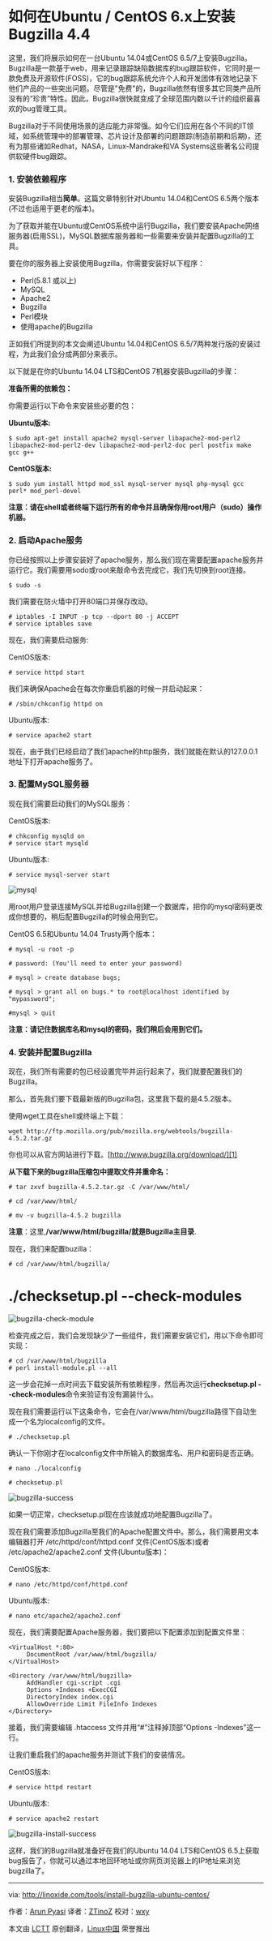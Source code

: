 如何在Ubuntu / CentOS 6.x上安装Bugzilla 4.4
================================================================================
这里，我们将展示如何在一台Ubuntu 14.04或CentOS 6.5/7上安装Bugzilla。Bugzilla是一款基于web，用来记录跟踪缺陷数据库的bug跟踪软件，它同时是一款免费及开源软件(FOSS)，它的bug跟踪系统允许个人和开发团体有效地记录下他们产品的一些突出问题。尽管是"免费"的，Bugzilla依然有很多其它同类产品所没有的“珍贵”特性。因此，Bugzilla很快就变成了全球范围内数以千计的组织最喜欢的bug管理工具。

Bugzilla对于不同使用场景的适应能力非常强。如今它们应用在各个不同的IT领域，如系统管理中的部署管理、芯片设计及部署的问题跟踪(制造前期和后期)，还有为那些诸如Redhat，NASA，Linux-Mandrake和VA Systems这些著名公司提供软硬件bug跟踪。

### 1. 安装依赖程序 ###

安装Bugzilla相当**简单**。这篇文章特别针对Ubuntu 14.04和CentOS 6.5两个版本(不过也适用于更老的版本)。

为了获取并能在Ubuntu或CentOS系统中运行Bugzilla，我们要安装Apache网络服务器(启用SSL)，MySQL数据库服务器和一些需要来安装并配置Bugzilla的工具。

要在你的服务器上安装使用Bugzilla，你需要安装好以下程序：

- Perl(5.8.1 或以上)
- MySQL
- Apache2
- Bugzilla
- Perl模块
- 使用apache的Bugzilla

正如我们所提到的本文会阐述Ubuntu 14.04和CentOS 6.5/7两种发行版的安装过程，为此我们会分成两部分来表示。

以下就是在你的Ubuntu 14.04 LTS和CentOS 7机器安装Bugzilla的步骤：

**准备所需的依赖包：**

你需要运行以下命令来安装些必要的包：

**Ubuntu版本:**

    $ sudo apt-get install apache2 mysql-server libapache2-mod-perl2 libapache2-mod-perl2-dev libapache2-mod-perl2-doc perl postfix make gcc g++

**CentOS版本:**

    $ sudo yum install httpd mod_ssl mysql-server mysql php-mysql gcc perl* mod_perl-devel

**注意：请在shell或者终端下运行所有的命令并且确保你用root用户（sudo）操作机器。**
 
### 2. 启动Apache服务 ###

你已经按照以上步骤安装好了apache服务，那么我们现在需要配置apache服务并运行它。我们需要用sodo或root来敲命令去完成它，我们先切换到root连接。

    $ sudo -s

我们需要在防火墙中打开80端口并保存改动。

    # iptables -I INPUT -p tcp --dport 80 -j ACCEPT
    # service iptables save

现在，我们需要启动服务:

CentOS版本:

    # service httpd start

我们来确保Apache会在每次你重启机器的时候一并启动起来：

    # /sbin/chkconfig httpd on

Ubuntu版本:

    # service apache2 start

现在，由于我们已经启动了我们apache的http服务，我们就能在默认的127.0.0.1地址下打开apache服务了。

### 3. 配置MySQL服务器 ###

现在我们需要启动我们的MySQL服务：

CentOS版本:

    # chkconfig mysqld on
    # service start mysqld

Ubuntu版本:

    # service mysql-server start

![mysql](http://blog.linoxide.com/wp-content/uploads/2014/12/mysql.png)

用root用户登录连接MySQL并给Bugzilla创建一个数据库，把你的mysql密码更改成你想要的，稍后配置Bugzilla的时候会用到它。

CentOS 6.5和Ubuntu 14.04 Trusty两个版本：

    # mysql -u root -p

    # password: (You'll need to enter your password)

    # mysql > create database bugs;

    # mysql > grant all on bugs.* to root@localhost identified by "mypassword";

    #mysql > quit

**注意：请记住数据库名和mysql的密码，我们稍后会用到它们。**

### 4. 安装并配置Bugzilla ###

现在，我们所有需要的包已经设置完毕并运行起来了，我们就要配置我们的Bugzilla。

那么，首先我们要下载最新版的Bugzilla包，这里我下载的是4.5.2版本。

使用wget工具在shell或终端上下载：

    wget http://ftp.mozilla.org/pub/mozilla.org/webtools/bugzilla-4.5.2.tar.gz

你也可以从官方网站进行下载。[http://www.bugzilla.org/download/][1]

**从下载下来的bugzilla压缩包中提取文件并重命名：**

    # tar zxvf bugzilla-4.5.2.tar.gz -C /var/www/html/

    # cd /var/www/html/

    # mv -v bugzilla-4.5.2 bugzilla
 

**注意**：这里,**/var/www/html/bugzilla/**就是**Bugzilla主目录**.

现在，我们来配置buzilla：

    # cd /var/www/html/bugzilla/

# ./checksetup.pl --check-modules

![bugzilla-check-module](http://blog.linoxide.com/wp-content/uploads/2014/12/bugzilla2-300x198.png)

检查完成之后，我们会发现缺少了一些组件，我们需要安装它们，用以下命令即可实现：

    # cd /var/www/html/bugzilla
    # perl install-module.pl --all

这一步会花掉一点时间去下载安装所有依赖程序，然后再次运行**checksetup.pl --check-modules**命令来验证有没有漏装什么。

现在我们需要运行以下这条命令，它会在/var/www/html/bugzilla路径下自动生成一个名为localconfig的文件。

    # ./checksetup.pl

确认一下你刚才在localconfig文件中所输入的数据库名、用户和密码是否正确。

    # nano ./localconfig

    # checksetup.pl

![bugzilla-success](http://blog.linoxide.com/wp-content/uploads/2014/12/bugzilla-success.png)

如果一切正常，checksetup.pl现在应该就成功地配置Bugzilla了。

现在我们需要添加Bugzilla至我们的Apache配置文件中。那么，我们需要用文本编辑器打开 /etc/httpd/conf/httpd.conf 文件(CentOS版本)或者 /etc/apache2/apache2.conf 文件(Ubuntu版本)：

CentOS版本:

    # nano /etc/httpd/conf/httpd.conf

Ubuntu版本:

    # nano etc/apache2/apache2.conf

现在，我们需要配置Apache服务器，我们要把以下配置添加到配置文件里：

    <VirtualHost *:80>
         DocumentRoot /var/www/html/bugzilla/
    </VirtualHost>

    <Directory /var/www/html/bugzilla>
         AddHandler cgi-script .cgi
         Options +Indexes +ExecCGI
         DirectoryIndex index.cgi
         AllowOverride Limit FileInfo Indexes
    </Directory>

接着，我们需要编辑 .htaccess 文件并用“#”注释掉顶部“Options -Indexes”这一行。 

让我们重启我们的apache服务并测试下我们的安装情况。

CentOS版本:

    # service httpd restart

Ubuntu版本:

    # service apache2 restart

![bugzilla-install-success](http://blog.linoxide.com/wp-content/uploads/2014/12/bugzilla_apache.png)

这样，我们的Bugzilla就准备好在我们的Ubuntu 14.04 LTS和CentOS 6.5上获取bug报告了，你就可以通过本地回环地址或你网页浏览器上的IP地址来浏览bugzilla了。

--------------------------------------------------------------------------------

via: http://linoxide.com/tools/install-bugzilla-ubuntu-centos/

作者：[Arun Pyasi][a]
译者：[ZTinoZ](https://github.com/ZTinoZ)
校对：[wxy](https://github.com/wxy)

本文由 [LCTT](https://github.com/LCTT/TranslateProject) 原创翻译，[Linux中国](http://linux.cn/) 荣誉推出

[a]:http://linoxide.com/author/arunp/
[1]:http://www.bugzilla.org/download/
